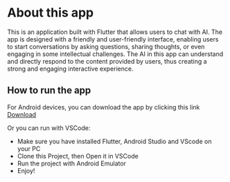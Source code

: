 # About this app
This is an application built with Flutter that allows users to chat with AI. The app is designed with a friendly and user-friendly interface, enabling users to start conversations by asking questions, sharing thoughts, or even engaging in some intellectual challenges. The AI in this app can understand and directly respond to the content provided by users, thus creating a strong and engaging interactive experience.

## How to run the app
For Android devices, you can download the app by clicking this link [Download](https://drive.google.com/file/d/1wAbTQEfICzQIRRD46Q8KZs8WAK_Asfd4/view?usp=drive_link)

Or you can run with VSCode:
- Make sure you have installed Flutter, Android Studio and VScode on your PC
- Clone this Project, then Open it in VSCode
- Run the project with Android Emulator
- Enjoy!
